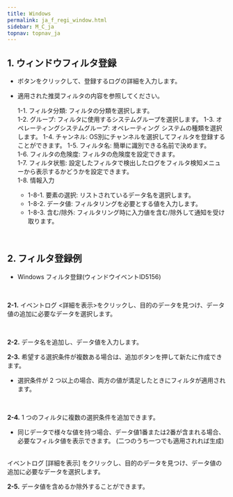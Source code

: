 ```yaml
---
title: Windows
permalink: ja_f_regi_window.html
sidebar: M_C_ja
topnav: topnav_ja
---
```


## 1. ウィンドウフィルタ登録

- ボタンをクリックして、登録するログの詳細を入力します。
- 適用された推奨フィルタの内容を参照してください。

     1-1. フィルタ分類: フィルタの分類を選択します。  
     1-2. グループ: フィルタに使用するシステムグループを選択します。 
     1-3. オペレーティングシステムグループ: オペレーティング システムの種類を選択します。
     1-4. チャンネル: OS別にチャンネルを選択してフィルタを登録することができます。
     1-5. フィルタ名: 簡単に識別できる名前で決めます。  
     1-6. フィルタの危険度: フィルタの危険度を設定できます。  
     1-7. フィルタ状態: 設定したフィルタで検出したログをフィルタ検知メニューから表示するかどうかを設定できます。  
     1-8. 情報入力   
    - 1-8-1. 要素の選択: リストされているデータ名を選択します。
    - 1-8-2. データ値: フィルタリングを必要とする値を入力します。
    - 1-8-3. 含む/除外: フィルタリング時に入力値を含む/除外して通知を受け取ります。

 <br />

## 2. フィルタ登録例
- Windows フィルタ登録(ウィンドウイベントID5156)

<br />

 **2-1.** イベントログ <詳細を表示>をクリックし、目的のデータを見つけ、データ値の追加に必要なデータを選択します。

<!-- [![image](/docs/images/Manual/common/filter2/windows/1.png){: width="800" }](/docs/images/Manual/common/filter2/windows/1.png){: target="_blank"}-->  

<br />

 **2-2.** データ名を追加し、データ値を入力します。
<br />

 **2-3.** 希望する選択条件が複数ある場合は、追加ボタンを押して新たに作成できます。

- 選択条件が 2 つ以上の場合、両方の値が満足したときにフィルタが適用されます。

<br />

 **2-4.** 1 つのフィルタに複数の選択条件を追加できます。

- 同じデータで様々な値を持つ場合、データ値1番または2番が含まれる場合、必要なフィルタ値を表示できます。 (二つのうち一つでも適用されれば生成)

<br />イベントログ [詳細を表示] をクリックし、目的のデータを見つけ、データ値の追加に必要なデータを選択します。

 **2-5.** データ値を含めるか除外することができます。

<!-- [![image](/docs/images/Manual/common/filter2/windows/2.png){: width="800" }](/docs/images/Manual/common/filter2/windows/2.png){: target="_blank"}-->  

